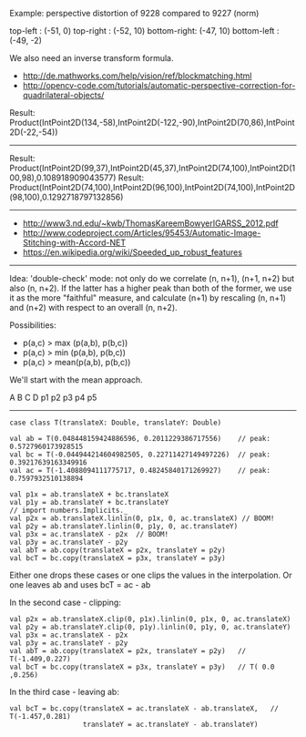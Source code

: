 Example: perspective distortion of 9228 compared to 9227 (norm)

top-left    : (-51,  0)
top-right   : (-52, 10)
bottom-right: (-47, 10)
bottom-left : (-49, -2)

We also need an inverse transform formula.

- http://de.mathworks.com/help/vision/ref/blockmatching.html
- http://opencv-code.com/tutorials/automatic-perspective-correction-for-quadrilateral-objects/

Result: Product(IntPoint2D(134,-58),IntPoint2D(-122,-90),IntPoint2D(70,86),IntPoint2D(-22,-54))

--------------

Result: Product(IntPoint2D(99,37),IntPoint2D(45,37),IntPoint2D(74,100),IntPoint2D(100,98),0.108918909043577)
Result: Product(IntPoint2D(74,100),IntPoint2D(96,100),IntPoint2D(74,100),IntPoint2D(98,100),0.1292718797132856)

--------------

- http://www3.nd.edu/~kwb/ThomasKareemBowyerIGARSS_2012.pdf
- http://www.codeproject.com/Articles/95453/Automatic-Image-Stitching-with-Accord-NET
- https://en.wikipedia.org/wiki/Speeded_up_robust_features

--------------

Idea: 'double-check' mode: not only do we correlate (n, n+1), (n+1, n+2) but also (n, n+2). If the latter
has a higher peak than both of the former, we use it as the more "faithful" measure, and calculate (n+1)
by rescaling (n, n+1) and (n+2) with respect to an overall (n, n+2).

Possibilities:
- p(a,c) &gt; max (p(a,b), p(b,c))
- p(a,c) &gt; min (p(a,b), p(b,c))
- p(a,c) &gt; mean(p(a,b), p(b,c))

We'll start with the mean approach.

A   B   C   D
  p1  p2  p3
    p4  p5

---------------

    case class T(translateX: Double, translateY: Double)
    
    val ab = T(0.048448159424886596, 0.2011229386717556)    // peak: 0.5727960173928515
    val bc = T(-0.044944214604982505, 0.22711427149497226)  // peak: 0.39217639163349916
    val ac = T(-1.4088094111775717, 0.48245840171269927)    // peak: 0.7597932510138894
    
    val p1x = ab.translateX + bc.translateX
    val p1y = ab.translateY + bc.translateY
    // import numbers.Implicits._
    val p2x = ab.translateX.linlin(0, p1x, 0, ac.translateX) // BOOM!
    val p2y = ab.translateY.linlin(0, p1y, 0, ac.translateY)
    val p3x = ac.translateX - p2x  // BOOM!
    val p3y = ac.translateY - p2y
    val abT = ab.copy(translateX = p2x, translateY = p2y)
    val bcT = bc.copy(translateX = p3x, translateY = p3y)
    
Either one drops these cases or one clips the values in the interpolation.
Or one leaves ab and uses bcT = ac - ab

In the second case - clipping:

    val p2x = ab.translateX.clip(0, p1x).linlin(0, p1x, 0, ac.translateX)
    val p2y = ab.translateY.clip(0, p1y).linlin(0, p1y, 0, ac.translateY)
    val p3x = ac.translateX - p2x
    val p3y = ac.translateY - p2y
    val abT = ab.copy(translateX = p2x, translateY = p2y)   // T(-1.409,0.227)
    val bcT = bc.copy(translateX = p3x, translateY = p3y)   // T( 0.0  ,0.256)
        
In the third case - leaving ab:

    val bcT = bc.copy(translateX = ac.translateX - ab.translateX,   // T(-1.457,0.281)
                      translateY = ac.translateY - ab.translateY)
    
